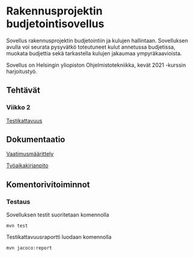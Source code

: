 # Rakennusprojektin budjetointisovellus

Sovellus rakennusprojektin budjetointiin ja kulujen hallintaan. Sovelluksen avulla voi seurata pysyvätkö toteutuneet kulut annetussa budjetissa, muokata budjettia sekä tarkastella kulujen jakaumaa ympyräkaavioista.

Sovellus on Helsingin yliopiston Ohjelmistotekniikka, kevät 2021 -kurssin harjoitustyö.

## Tehtävät

### Viikko 2

[Testikattavuus](laskarit/viikko2/testikattavuusUnicafe.png)

## Dokumentaatio

[Vaatimusmäärittely](dokumentaatio/vaatimusmaarittely.md)

[Työaikakirjanpito](dokumentaatio/tyoaikakirjanpito.md)

## Komentorivitoiminnot

### Testaus

Sovelluksen testit suoritetaan komennolla

```
mvn test
```

Testikattavuusraportti luodaan komennolla

```
mvn jacoco:report
```

